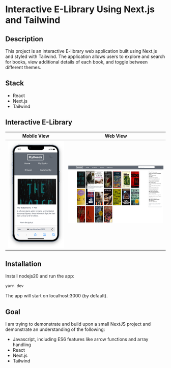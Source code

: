 # Interactive E-Library Using Next.js and Tailwind

## Description

This project is an interactive E-library web application built using Next.js and styled with Tailwind. The application allows users to explore and search for books, view additional details of each book, and toggle between different themes.

## Stack

- React
- Next.js
- Tailwind

## Interactive E-Library

| Mobile View | Web View |
|---------|---------|
| ![Mobile View](./screenshots/screenshot1.png) | ![Web View](./screenshots/screenshot2.png) |


## Installation

Install nodejs20 and run the app:
``` sh
yarn dev
```

The app will start on localhost:3000 (by default).

## Goal
I am trying to demonstrate and build upon a small NextJS project and demonstrate an understanding of the following:
- Javascript, including ES6 features like arrow functions and array handling
- React
- Next.js
- Tailwind
